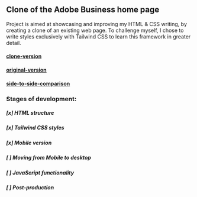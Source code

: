 ## Clone of the Adobe Business home page
Project is aimed at showcasing and improving my HTML & CSS writing, by creating a clone of an existing web page. 
To challenge myself, I chose to write styles exclusively with Tailwind CSS to learn this framework in greater detail. 
#### [clone-version](https://vladnomad.github.io/adobe-business-clone/) 
#### [original-version](https://business.adobe.com/) 
#### [side-to-side-comparison](https://vladnomad.github.io/adobe-business-clone/comparison.html)
### Stages of development:
##### [x] HTML structure
##### [x] Tailwind CSS styles
##### [x] Mobile version
##### [ ] Moving from Mobile to desktop
##### [ ] JavaScript functionality
##### [ ] Post-production